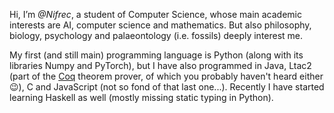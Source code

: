 Hi, I’m *@Nifrec*,
a student of Computer Science,
whose main academic interests are AI, computer science and mathematics.
But also philosophy, biology, psychology and palaeontology (i.e. fossils) deeply interest me.

My first (and still main) programming language is Python (along with its libraries Numpy and PyTorch),
but I have also programmed in Java, Ltac2 (part of the [Coq](https://coq.inria.fr/) theorem prover, 
of which you probably haven't heard either 😉), 
C and JavaScript (not so fond of that last one...).
Recently I have started learning Haskell as well (mostly missing static typing in Python).
